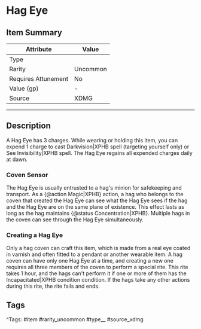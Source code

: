 # Hag Eye

## Item Summary

| Attribute            | Value                        |
|----------------------|------------------------------|
| Type                 |   |
| Rarity               | Uncommon             |
| Requires Attunement  | No                |
| Value (gp)           | -    |
| Source               | XDMG |

---

## Description

A Hag Eye has 3 charges. While wearing or holding this item, you can expend 1 charge to cast Darkvision|XPHB spell (targeting yourself only) or See Invisibility|XPHB spell. The Hag Eye regains all expended charges daily at dawn.

### Coven Sensor

The Hag Eye is usually entrusted to a hag's minion for safekeeping and transport. As a {@action Magic|XPHB} action, a hag who belongs to the coven that created the Hag Eye can see what the Hag Eye sees if the hag and the Hag Eye are on the same plane of existence. This effect lasts as long as the hag maintains {@status Concentration|XPHB}. Multiple hags in the coven can see through the Hag Eye simultaneously.

### Creating a Hag Eye

Only a hag coven can craft this item, which is made from a real eye coated in varnish and often fitted to a pendant or another wearable item. A hag coven can have only one Hag Eye at a time, and creating a new one requires all three members of the coven to perform a special rite. This rite takes 1 hour, and the hags can't perform it if one or more of them has the Incapacitated|XPHB condition condition. If the hags take any other actions during this rite, the rite fails and ends.

## Tags

^Tags: #item #rarity_uncommon #type__ #source_xdmg